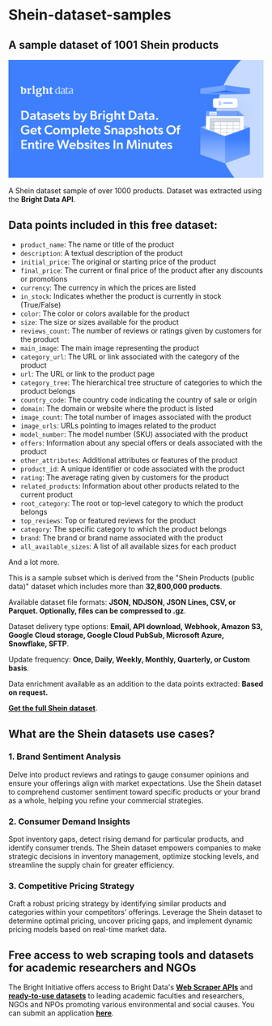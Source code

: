 # Shein-dataset-samples

<h2>A sample dataset of 1001 Shein products</h2>

![Shein dataset header](https://github.com/luminati-io/Shein-dataset-samples/blob/main/shein-datasets.PNG)

A Shein dataset sample of over 1000 products. Dataset was extracted using the <b>Bright Data API</b>.

<h2>Data points included in this free dataset:</h2>

* ```product_name```: The name or title of the product
* ```description```: A textual description of the product
* ```initial_price```: The original or starting price of the product
* ```final_price```: The current or final price of the product after any discounts or promotions
* ```currency```: The currency in which the prices are listed
* ```in_stock```: Indicates whether the product is currently in stock (True/False)
* ```color```: The color or colors available for the product
* ```size```: The size or sizes available for the product
* ```reviews_count```: The number of reviews or ratings given by customers for the product
* ```main_image```: The main image representing the product
* ```category_url```: The URL or link associated with the category of the product
* ```url```: The URL or link to the product page
* ```category_tree```: The hierarchical tree structure of categories to which the product belongs
* ```country_code```: The country code indicating the country of sale or origin
* ```domain```: The domain or website where the product is listed
* ```image_count```: The total number of images associated with the product
* ```image_urls```: URLs pointing to images related to the product
* ```model_number```: The model number (SKU) associated with the product
* ```offers```: Information about any special offers or deals associated with the product
* ```other_attributes```: Additional attributes or features of the product
* ```product_id```: A unique identifier or code associated with the product
* ```rating```: The average rating given by customers for the product
* ```related_products```: Information about other products related to the current product
* ```root_category```: The root or top-level category to which the product belongs
* ```top_reviews```: Top or featured reviews for the product
* ```category```: The specific category to which the product belongs
* ```brand```: The brand or brand name associated with the product
* ```all_available_sizes```: A list of all available sizes for each product

And a lot more.

This is a sample subset which is derived from the "Shein Products (public data)"
dataset which includes more than <b>32,800,000 products</b>.

Available dataset file formats: <b>JSON, NDJSON, JSON Lines, CSV, or Parquet. Optionally, files can be compressed to .gz</b>.

Dataset delivery type options: <b>Email, API download, Webhook, Amazon S3, Google Cloud storage, Google Cloud PubSub, Microsoft Azure, Snowflake, SFTP</b>.

Update frequency: <b>Once, Daily, Weekly, Monthly, Quarterly, or Custom basis</b>.

Data enrichment available as an addition to the data points extracted: <b>Based on request.</b>

<b>[Get the full Shein dataset](https://brightdata.com/products/datasets/shein)</b>.

<h2>What are the Shein datasets use cases?</h2>

<h3>1. Brand Sentiment Analysis</h3>
Delve into product reviews and ratings to gauge consumer opinions and ensure your offerings align with market expectations. Use the Shein dataset to comprehend customer sentiment toward specific products or your brand as a whole, helping you refine your commercial strategies.

<h3>2. Consumer Demand Insights</h3>
Spot inventory gaps, detect rising demand for particular products, and identify consumer trends. The Shein dataset empowers companies to make strategic decisions in inventory management, optimize stocking levels, and streamline the supply chain for greater efficiency.

<h3>3. Competitive Pricing Strategy</h3>
Craft a robust pricing strategy by identifying similar products and categories within your competitors’ offerings. Leverage the Shein dataset to determine optimal pricing, uncover pricing gaps, and implement dynamic pricing models based on real-time market data.

<h2>Free access to web scraping tools and datasets for academic researchers and NGOs</h2>

The Bright Initiative offers access to Bright Data's <b>[Web Scraper APIs](https://brightdata.com/products/web-scraper)</b> and <b>[ready-to-use datasets](https://brightdata.com/products/datasets)</b> to leading academic faculties and researchers, NGOs and NPOs promoting various environmental and social causes. You can submit an application <b>[here](https://brightinitiative.com)</b>.
